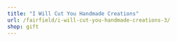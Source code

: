 ```yaml
---
title: "I Will Cut You Handmade Creations"
url: /fairfield/i-will-cut-you-handmade-creations-3/
shop: gift
---
```


